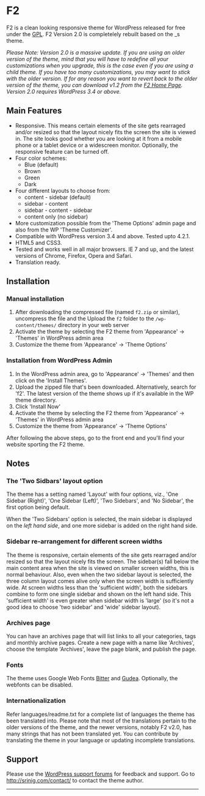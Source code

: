F2
==

F2 is a clean looking responsive theme for WordPress released for free under the [GPL][]. F2 Version 2.0 is completelely rebuilt based on the _s theme.

*Please Note: Version 2.0 is a massive update. If you are using an older version of the theme, mind that you will have to redefine all your customizations when you upgrade, this is the case even if you are using a child theme. If you have too many customizations, you may want to stick with the older version. If for any reason you want to revert back to the older version of the theme, you can download v1.2 from the [F2 Home Page][]. Version 2.0 requires WordPress 3.4 or above.*


Main Features
-------------

* Responsive. This means certain elements of the site gets rearraged and/or resized so that the layout nicely fits the screen the site is viewed in. The site looks good whether you are looking at it from a mobile phone or a tablet device or a widescreen monitor. Optionally, the responsive feature can be turned off.
* Four color schemes:
	* Blue (default)
	* Brown
	* Green
	* Dark
* Four different layouts to choose from:
	* content - sidebar (default)
	* sidebar - content
	* sidebar - content - sidebar
	* content only (no sidebar)
* More customization possible from the 'Theme Options' admin page and also from the WP 'Theme Customizer'.
* Compatible with WordPress version 3.4 and above. Tested upto 4.2.1.
* HTML5 and CSS3.
* Tested and works well in all major browsers. IE 7 and up, and the latest versions of Chrome, Firefox, Opera and Safari.
* Translation ready.


Installation
------------

### Manual installation ###

1. After downloading the compressed file (named `f2.zip` or similar), uncompress the file and the Upload the `f2` folder to the `/wp-content/themes/` directory in your web server
2. Activate the theme by selecting the F2 theme from 'Appearance' -> 'Themes' in WordPress admin area
3. Customize the theme from 'Appearance' -> 'Theme Options'

### Installation from WordPress Admin ###

1. In the WordPress admin area, go to 'Appearance' -> 'Themes' and then click on the 'Install Themes'.
2. Upload the zipped file that's been downloaded. Alternatively, search for 'f2'. The latest version of the theme shows up if it's available in the WP theme directory.
3. Click 'Install Now'
4. Activate the theme by selecting the F2 theme from 'Appearance' -> 'Themes' in WordPress admin area
5. Customize the theme from 'Appearance' -> 'Theme Options'

After following the above steps, go to the front end and you'll find your website sporting the F2 theme.


Notes
-----

### The 'Two Sidbars' layout option ###

The theme has a setting named 'Layout' with four options, viz., 'One Sidebar (Right)', 'One Sidebar (Left)', 'Two Sidebars', and 'No Sidebar', the first option being default.

When the 'Two Sidebars' option is selected, the main sidebar is displayed on the *left hand side*, and one more sidebar is added on the right hand side.

### Sidebar re-arrangement for different screen widths ###

The theme is responsive, certain elements of the site gets rearraged and/or resized so that the layout nicely fits the screen. The sidebar(s) fall below the main content area when the site is viewed on smaller screen widths, this is normal behaviour. Also, even when the two sidebar layout is selected, the three column layout comes alive only when the screen width is sufficiently wide. At screen widths less than the 'sufficient width', both the sidebars combine to form one single sidebar and shown on the left hand side. This 'sufficient width' is even greater when sidebar width is 'large' (so it's not a good idea to choose 'two sidebar' and 'wide' sidebar layout). 

### Archives page ###

You can have an archives page that will list links to all your categories, tags and monthly archive pages. Create a new page with a name like 'Archives', choose the template 'Archives', leave the page blank, and publish the page.

### Fonts ###

The theme uses Google Web Fonts [Bitter](http://www.google.com/webfonts/specimen/Bitter) and [Gudea](http://www.google.com/webfonts/specimen/Gudea). Optionally, the webfonts can be disabled.

### Internationalization ###

Refer languages/readme.txt for a complete list of languages the theme has been translated into. Please note that most of the translations pertain to the older versions of the theme, and the newer versions, notably F2 v2.0, has many strings that has not been translated yet. You can contribute by translating the theme in your language or updating incomplete translations.


Support
-------

Please use the [WordPress support forums](https://wordpress.org/support/theme/f2/) for feedback and support. Go to http://srinig.com/contact/ to contact the theme author.


-----------------------------------------------------

[F2 Home Page]: http://srinig.com/wordpress/themes/f2/
[F2 on WP.org]: https://wordpress.org/extend/themes/f2/
[F2 on Github]: https://github.com/sriniguna/f2
[GPL]:          https://wordpress.org/about/gpl/
